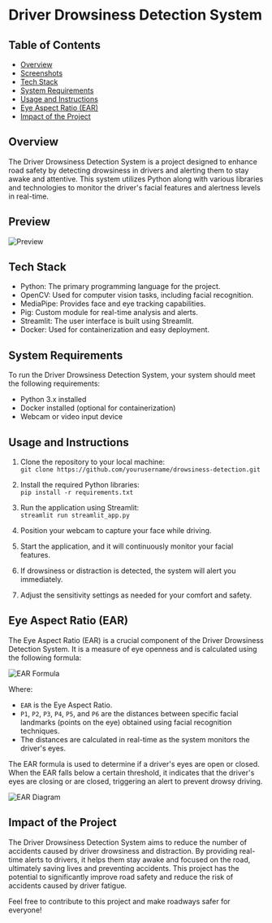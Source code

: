 # Driver Drowsiness Detection System

## Table of Contents

- [Overview](#overview)
- [Screenshots](#screenshots)
- [Tech Stack](#tech-stack)
- [System Requirements](#system-requirements)
- [Usage and Instructions](#usage-and-instructions)
- [Eye Aspect Ratio (EAR)](#eye-aspect-ratio-ear)
- [Impact of the Project](#impact-of-the-project)

## Overview

The Driver Drowsiness Detection System is a project designed to enhance road safety by detecting drowsiness in drivers and alerting them to stay awake and attentive. This system utilizes Python along with various libraries and technologies to monitor the driver's facial features and alertness levels in real-time.

## Preview

![Preview](https://github.com/coldcoffeee/driver-drowsiness-detection-system/assets/68056738/5d98e26e-bfad-4fc3-ab39-c57633f914f2)

## Tech Stack

- Python: The primary programming language for the project.
- OpenCV: Used for computer vision tasks, including facial recognition.
- MediaPipe: Provides face and eye tracking capabilities.
- Pig: Custom module for real-time analysis and alerts.
- Streamlit: The user interface is built using Streamlit.
- Docker: Used for containerization and easy deployment.

## System Requirements

To run the Driver Drowsiness Detection System, your system should meet the following requirements:

- Python 3.x installed
- Docker installed (optional for containerization)
- Webcam or video input device

## Usage and Instructions

1. Clone the repository to your local machine:  
   `git clone https://github.com/yourusername/drowsiness-detection.git`

2. Install the required Python libraries:  
   `pip install -r requirements.txt`

3. Run the application using Streamlit:  
   `streamlit run streamlit_app.py`

4. Position your webcam to capture your face while driving.

5. Start the application, and it will continuously monitor your facial features.

6. If drowsiness or distraction is detected, the system will alert you immediately.

7. Adjust the sensitivity settings as needed for your comfort and safety.

## Eye Aspect Ratio (EAR)

The Eye Aspect Ratio (EAR) is a crucial component of the Driver Drowsiness Detection System. It is a measure of eye openness and is calculated using the following formula:

![EAR Formula](https://pyimagesearch.com/wp-content/uploads/2017/04/blink_detection_equation.png)

Where:

- `EAR` is the Eye Aspect Ratio.
- `P1`, `P2`, `P3`, `P4`, `P5`, and `P6` are the distances between specific facial landmarks (points on the eye) obtained using facial recognition techniques.
- The distances are calculated in real-time as the system monitors the driver's eyes.

The EAR formula is used to determine if a driver's eyes are open or closed. When the EAR falls below a certain threshold, it indicates that the driver's eyes are closing or are closed, triggering an alert to prevent drowsy driving.

![EAR Diagram](https://ars.els-cdn.com/content/image/1-s2.0-S2667241322000039-gr1.jpg)

## Impact of the Project

The Driver Drowsiness Detection System aims to reduce the number of accidents caused by driver drowsiness and distraction. By providing real-time alerts to drivers, it helps them stay awake and focused on the road, ultimately saving lives and preventing accidents. This project has the potential to significantly improve road safety and reduce the risk of accidents caused by driver fatigue.

Feel free to contribute to this project and make roadways safer for everyone!
